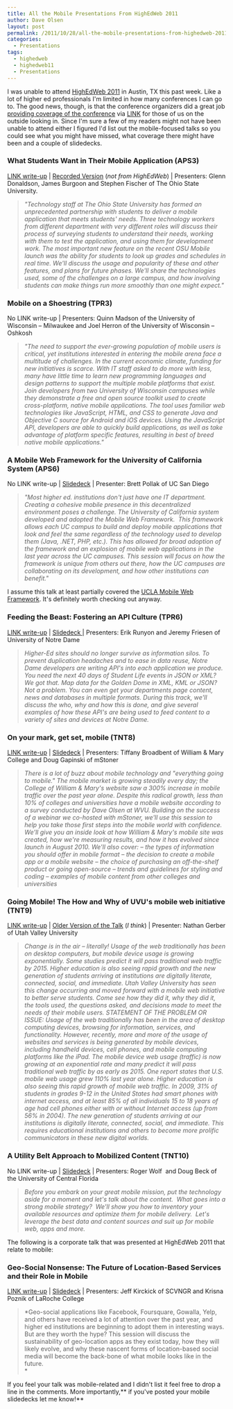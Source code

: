 ```yaml
---
title: All the Mobile Presentations From HighEdWeb 2011
author: Dave Olsen
layout: post
permalink: /2011/10/28/all-the-mobile-presentations-from-highedweb-2011
categories:
  - Presentations
tags:
  - highedweb
  - highedweb11
  - Presentations
---
```

I was unable to attend [HighEdWeb 2011][1] in Austin, TX this past week. Like a lot of higher ed professionals I'm limited in how many conferences I can go to. The good news, though, is that the conference organizers did a great job [providing coverage of the conference][2] via [LINK][2] for those of us on the outside looking in. Since I'm sure a few of my readers might not have been unable to attend either I figured I'd list out the mobile-focused talks so you could see what you might have missed, what coverage there might have been and a couple of slidedecks.

### What Students Want in Their Mobile Application (APS3)

[LINK write-up][3] | [Recorded Version][4] (*not from HighEdWeb*) | Presenters: Glenn Donaldson, James Burgoon and Stephen Fischer of The Ohio State University.

> *"Technology staff at The Ohio State University has formed an unprecedented partnership with students to deliver a mobile application that meets students' needs. Three technology workers from different department with very different roles will discuss their process of surveying students to understand their needs, working with them to test the application, and using them for development work. The most important new feature on the recent OSU Mobile launch was the ability for students to look up grades and schedules in real time. We'll discuss the usage and popularity of these and other features, and plans for future phases. We'll share the technologies used, some of the challenges on a large campus, and how involving students can make things run more smoothly than one might expect."*

### Mobile on a Shoestring (TPR3)

No LINK write-up | Presenters: Quinn Madson of the University of Wisconsin – Milwaukee and Joel Herron of the University of Wisconsin – Oshkosh

> *"The need to support the ever-growing population of mobile users is critical, yet institutions interested in entering the mobile arena face a multitude of challenges. In the current economic climate, funding for new initiatives is scarce. With IT staff asked to do more with less, many have little time to learn new programming languages and design patterns to support the multiple mobile platforms that exist. Join developers from two University of Wisconsin campuses while they demonstrate a free and open source toolkit used to create cross-platform, native mobile applications. The tool uses familiar web technologies like JavaScript, HTML, and CSS to generate Java and Objective C source for Android and iOS devices. Using the JavaScript API, developers are able to quickly build applications, as well as take advantage of platform specific features, resulting in best of breed native mobile applications."*

### A Mobile Web Framework for the University of California System (APS6)

No LINK write-up | [Slidedeck][5] | Presenter: Brett Pollak of UC San Diego

> *"Most higher ed. institutions don't just have one IT department.  Creating a cohesive mobile presence in this decentralized environment poses a challenge. The University of California system developed and adopted the Mobile Web Framework.  This framework allows each UC campus to build and deploy mobile applications that look and feel the same regardless of the technology used to develop them (Java, .NET, PHP, etc.). This has allowed for broad adoption of the framework and an explosion of mobile web applications in the last year across the UC campuses. This session will focus on how the framework is unique from others out there, how the UC campuses are collaborating on its development, and how other institutions can benefit."*

I assume this talk at least partially covered the [UCLA Mobile Web Framework][6]. It's definitely worth checking out anyway.

### Feeding the Beast: Fostering an API Culture (TPR6)

[LINK write-up][7] | [Slidedeck ][8]| Presenters: Erik Runyon and Jeremy Friesen of University of Notre Dame

> *Higher-Ed sites should no longer survive as information silos. To prevent duplication headaches and to ease in data reuse, Notre Dame developers are writing API's into each application we produce. You need the next 40 days of Student Life events in JSON or XML? We got that. Map data for the Golden Dome in XML, KML or JSON? Not a problem. You can even get your departments page content, news and databases in multiple formats. During this track, we'll discuss the who, why and how this is done, and give several examples of how these API's are being used to feed content to a variety of sites and devices at Notre Dame.*

### On your mark, get set, mobile (TNT8)

[LINK write-up][9] | [Slidedeck][10] | Presenters: Tiffany Broadbent of William & Mary College and Doug Gapinski of mStoner

> *There is a lot of buzz about mobile technology and "everything going to mobile." The mobile market is growing steadily every day; the College of William & Mary's website saw a 300% increase in mobile traffic over the past year alone. Despite this radical growth, less than 10% of colleges and universities have a mobile website according to a survey conducted by Dave Olsen at WVU. Building on the success of a webinar we co-hosted with mStoner, we'll use this session to help you take those first steps into the mobile world with confidence. We'll give you an inside look at how William & Mary's mobile site was created, how we're measuring results, and how it has evolved since launch in August 2010. We'll also cover: – the types of information you should offer in mobile format – the decision to create a mobile app or a mobile website – the choice of purchasing an off-the-shelf product or going open-source – trends and guidelines for styling and coding – examples of mobile content from other colleges and universities*

### Going Mobile! The How and Why of UVU's mobile web initiative (TNT9)

[LINK write-up][11] | [Older Version of the Talk][12] (*I think*) | Presenter: Nathan Gerber of Utah Valley University

> *Change is in the air – literally! Usage of the web traditionally has been on desktop computers, but mobile device usage is growing exponentially. Some studies predict it will pass traditional web traffic by 2015. Higher education is also seeing rapid growth and the new generation of students arriving at institutions are digitally literate, connected, social, and immediate. Utah Valley University has seen this change occurring and moved forward with a mobile web initiative to better serve students. Come see how they did it, why they did it, the tools used, the questions asked, and decisions made to meet the needs of their mobile users. STATEMENT OF THE PROBLEM OR ISSUE: Usage of the web traditionally has been in the area of desktop computing devices, browsing for information, services, and functionality. However, recently, more and more of the usage of websites and services is being generated by mobile devices, including handheld devices, cell phones, and mobile computing platforms like the iPad. The mobile device web usage (traffic) is now growing at an exponential rate and many predict it will pass traditional web traffic by as early as 2015. One report states that U.S. mobile web usage grew 110% last year alone. Higher education is also seeing this rapid growth of mobile web traffic. In 2009, 31% of students in grades 9-12 in the United States had smart phones with internet access, and at least 85% of all individuals 15 to 18 years of age had cell phones either with or without Internet access (up from 56% in 2004). The new generation of students arriving at our institutions is digitally literate, connected, social, and immediate. This requires educational institutions and others to become more prolific communicators in these new digital worlds.*

### A Utility Belt Approach to Mobilized Content (TNT10)

No LINK write-up | [Slidedeck][13] | Presenters: Roger Wolf  and Doug Beck of the University of Central Florida

> *Before you embark on your great mobile mission, put the technology aside for a moment and let's talk about the content.  What goes into a strong mobile strategy?  We'll show you how to inventory your available resources and optimize them for mobile delivery.  Let's leverage the best data and content sources and suit up for mobile web, apps and more.*

The following is a corporate talk that was presented at HighEdWeb 2011 that relate to mobile:

### Geo-Social Nonsense: The Future of Location-Based Services and their Role in Mobile

[LINK write-up][14] | [Slidedeck][15] | Presenters: Jeff Kirckick of SCVNGR and Krisna Poznik of LaRoche College

> *Geo-social applications like Facebook, Foursquare, Gowalla, Yelp, and others have received a lot of attention over the past year, and higher ed institutions are beginning to adopt them in interesting ways. But are they worth the hype? This session will discuss the sustainability of geo-location apps as they exist today, how they will likely evolve, and why these nascent forms of location-based social media will become the back-bone of what mobile looks like in the future.  
> *

If you feel your talk was mobile-related and I didn't list it feel free to drop a line in the comments. More importantly,** if you've posted your mobile slidedecks let me know!**

 [1]: http://2011.highedweb.org/
 [2]: http://link.highedweb.org/
 [3]: http://link.highedweb.org/2011/10/what-students-want-in-their-mobile-application-heweb11/
 [4]: http://digitalunion.osu.edu/2011/10/18/what-students-want-in-their-mobile-application-10182011/
 [5]: http://t.co/c7nPjcxp
 [6]: http://mwf.ucla.edu/
 [7]: http://link.highedweb.org/2011/10/feeding-the-beast-fostering-an-api-culture-heweb11/
 [8]: http://speakerdeck.com/u/erunyon/p/feeding-the-beast
 [9]: http://link.highedweb.org/2011/10/on-your-mark-get-set-mobile/
 [10]: http://clients.mstoner.com/highedweb11/doug/
 [11]: http://link.highedweb.org/2011/10/going-mobile-the-how-and-why-of-uvu's-mobile-web-initiative-heweb11/
 [12]: http://www.slideshare.net/NathanGerber/going-mobile-edu-web-presentation-2011
 [13]: http://www.slideshare.net/UCFMCA/ucf-a-utility-belt-approach-to-mobile
 [14]: http://link.highedweb.org/2011/10/geo-social-nonsense-the-future-of-location-based-services-and-their-role-in-mobile-heweb11/
 [15]: http://www.scvngru.com/highedweb2011.htm